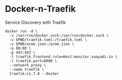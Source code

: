 # Docker-n-Traefik
Service Discovery with Traefik

```
docker run -d \
  -v /var/run/docker.sock:/var/run/docker.sock \
  -v $PWD/traefik.toml:/traefik.toml \
  -v $PWD/acme.json:/acme.json \
  -p 80:80 \
  -p 443:443 \
  -l traefik.frontend.rule=Host:monitor.vaayadi.in \
  -l traefik.port=8080 \
  --network proxy \
  --name traefik \
  traefik:v1.7.8 --docker
 ```
